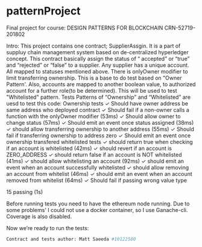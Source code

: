 # patternProject
Final project for course: DESIGN PATTERNS FOR BLOCKCHAIN CRN-52719-201802

Intro: 
This project contains one contract; SupplierAssgin. It is a part of suppluy chain management system based on de-centralized
hyperledger concept. This contract basically assign the status of “ accepted” or “true” and “rejected” or “false” to a supplier. 
Any supplier has a unique account. All mapped to statuses mentioned above.
There is onlyOwner modifier to limit transferring ownership. This is a base to do test based on "Owner Pattern'.
Also, accounts are mapped to another boolean value, to authorized account for a further role(to be determined). This will be used to test
"Whitelisted" pattern.
Tests 
Patterns of “Ownership” and “Whitelisted” are uesd to test this code: 
 Ownership tests
      ✓ Should have owner address be same address who deployed contract
      ✓ Should fail if a non-owner calls a function with the onlyOwner modifier (53ms)
      ✓ Should allow owner to change status (57ms)
      ✓ Should emit an event once status assigned (38ms)
      ✓ should allow transferring ownership to another address (55ms)
      ✓ Should fail if transferring ownership to address zero
      ✓ Should emit an event once ownership transfered
    whitelisted tests
      ✓ should return true when checking if an account is whitelisted  (42ms)
      ✓ should revert if an account is ZERO_ADDRESS 
      ✓ should return false if an account is NOT whitelisted (41ms)
      ✓ should allow whitelisting an account (92ms)
      ✓ should emit an event when an account successfully whitelisted
      ✓ should allow removing an account from whitelist (46ms)
      ✓ should emit an event when an account removed from whitelist (64ms)
      ✓ Should fail if passing wrong value type


  15 passing (1s)
  
Before running tests you need to have the ethereum node running. Due to some problems' I could not use a docker container, so I
use Ganache-cli. Coverage is also disabled.

Now we’re ready to run the tests: 
```bash truffle test 
Contract and tests author: Matt Saeeda #10122580
